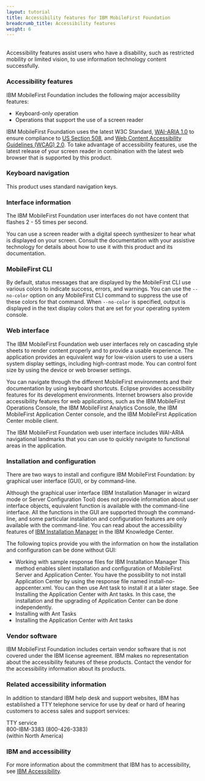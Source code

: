 ```yaml
---
layout: tutorial
title: Accessibility features for IBM MobileFirst Foundation
breadcrumb_title: Accessibility features
weight: 6
---
```

<br/>
Accessibility features assist users who have a disability, such as restricted mobility or limited vision, to use information technology content successfully.

### Accessibility features
IBM MobileFirst Foundation includes the following major accessibility features:

* Keyboard-only operation
* Operations that support the use of a screen reader

IBM MobileFirst Foundation uses the latest W3C Standard, [WAI-ARIA 1.0](http://www.w3.org/TR/wai-aria/) to ensure compliance to [US Section 508](http://www.access-board.gov/guidelines-and-standards/communications-and-it/about-the-section-508-standards/section-508-standards), and [Web Content Accessibility Guidelines (WCAG) 2.0](http://www.w3.org/TR/WCAG20/). To take advantage of accessibility features, use the latest release of your screen reader in combination with the latest web browser that is supported by this product.

### Keyboard navigation
This product uses standard navigation keys.

### Interface information
The IBM MobileFirst Foundation user interfaces do not have content that flashes 2 - 55 times per second.

You can use a screen reader with a digital speech synthesizer to hear what is displayed on your screen. Consult the documentation with your assistive technology for details about how to use it with this product and its documentation.

### MobileFirst CLI
By default, status messages that are displayed by the MobileFirst CLI use various colors to indicate success, errors, and warnings. You can use the `--no-color` option on any MobileFirst CLI command to suppress the use of these colors for that command. When `--no-color` is specified, output is displayed in the text display colors that are set for your operating system console.

### Web interface
The IBM MobileFirst Foundation web user interfaces rely on cascading style sheets to render content properly and to provide a usable experience. The application provides an equivalent way for low-vision users to use a users system display settings, including high-contrast mode. You can control font size by using the device or web browser settings.

You can navigate through the different MobileFirst environments and their documentation by using keyboard shortcuts. Eclipse provides accessibility features for its development environments. Internet browsers also provide accessibility features for web applications, such as the IBM MobileFirst Operations Console, the IBM MobileFirst Analytics Console, the IBM MobileFirst Application Center console, and the IBM MobileFirst Application Center mobile client.

The IBM MobileFirst Foundation web user interface includes WAI-ARIA navigational landmarks that you can use to quickly navigate to functional areas in the application.

### Installation and configuration
There are two ways to install and configure IBM MobileFirst Foundation: by graphical user interface (GUI), or by command-line.

Although the graphical user interface (IBM Installation Manager in wizard mode or Server Configuration Tool) does not provide information about user interface objects, equivalent function is available with the command-line interface. All the functions in the GUI are supported through the command-line, and some particular installation and configuration features are only available with the command-line. You can read about the accessibility features of [IBM Installation Manager](http://www.ibm.com/support/knowledgecenter/SSDV2W/im_family_welcome.html?lang=en&view=kc) in the IBM Knowledge Center.

The following topics provide you with the information on how the installation and configuration can be done without GUI:

* Working with sample response files for IBM Installation Manager
This method enables silent installation and configuration of MobileFirst Server and Application Center. You have the possibility to not install Application Center by using the response file named install-no-appcenter.xml. You can then use Ant task to install it at a later stage. See Installing the Application Center with Ant tasks. In this case, the installation and the upgrading of Application Center can be done independently.
* Installing with Ant Tasks
* Installing the Application Center with Ant tasks

### Vendor software
IBM MobileFirst Foundation includes certain vendor software that is not covered under the IBM license agreement. IBM makes no representation about the accessibility features of these products. Contact the vendor for the accessibility information about its products.

### Related accessibility information
In addition to standard IBM help desk and support websites, IBM has established a TTY telephone service for use by deaf or hard of hearing customers to access sales and support services:

TTY service  
800-IBM-3383 (800-426-3383)  
(within North America)

### IBM and accessibility
For more information about the commitment that IBM has to accessibility, see [IBM Accessibility](www.ibm.com/able).


